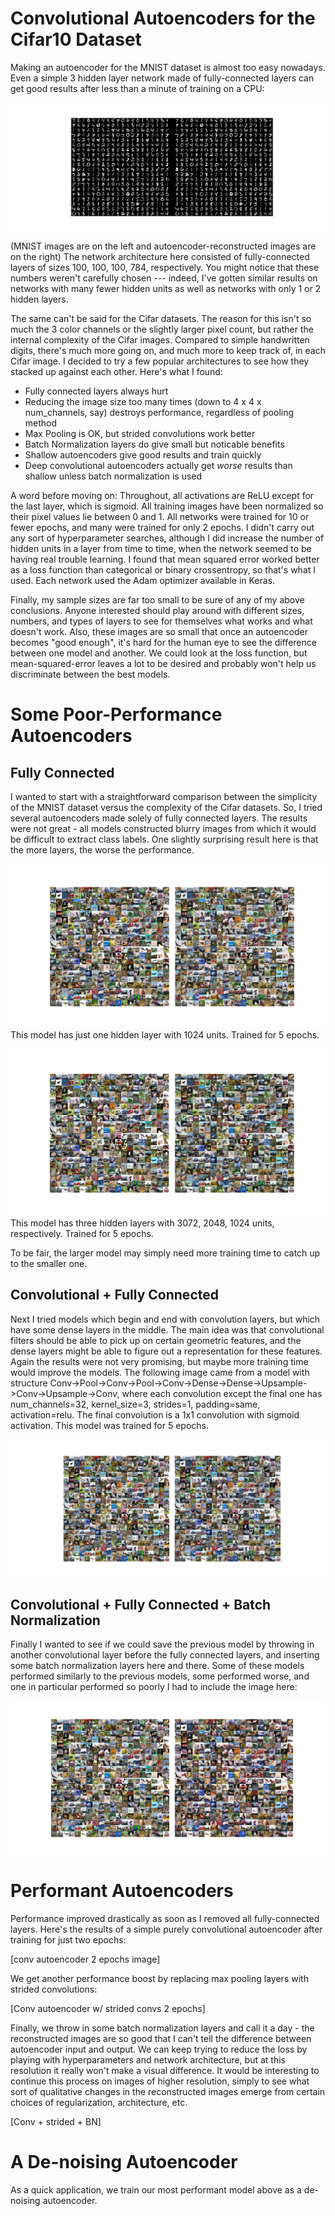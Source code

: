 # Convolutional Autoencoders for the Cifar10 Dataset

Making an autoencoder for the MNIST dataset is almost too easy nowadays.  Even a simple 3 hidden layer network made of fully-connected layers can get good results after less than a minute of training on a CPU:

![MNIST 100-100-100-784](/images/100-100-100-784-10epochs.png)

(MNIST images are on the left and autoencoder-reconstructed images are on the right) The network architecture here consisted of fully-connected layers of sizes 100, 100, 100, 784, respectively.  You might notice that these numbers weren't carefully chosen --- indeed, I've gotten similar results on networks with many fewer hidden units as well as networks with only 1 or 2 hidden layers.  

The same can't be said for the Cifar datasets.  The reason for this isn't so much the 3 color channels or the slightly larger pixel count, but rather the internal complexity of the Cifar images.  Compared to simple handwritten digits, there's much more going on, and much more to keep track of, in each Cifar image.  I decided to try a few popular architectures to see how they stacked up against each other.  Here's what I found:

 - Fully connected layers always hurt
 - Reducing the image size too many times (down to 4 x 4 x num_channels, say) destroys performance, regardless of pooling method
 - Max Pooling is OK, but strided convolutions work better
 - Batch Normalization layers do give small but noticable benefits
 - Shallow autoencoders give good results and train quickly
 - Deep convolutional autoencoders actually get *worse* results than shallow unless batch normalization is used

A word before moving on:  Throughout, all activations are ReLU except for the last layer, which is sigmoid.  All training images have been normalized so their pixel values lie between 0 and 1.  All networks were trained for 10 or fewer epochs, and many were trained for only 2 epochs.  I didn't carry out any sort of hyperparameter searches, although I did increase the number of hidden units in a layer from time to time, when the network seemed to be having real trouble learning.  I found that mean squared error worked better as a loss function than categorical or binary crossentropy, so that's what I used.  Each network used the Adam optimizer available in Keras.  

Finally, my sample sizes are far too small to be sure of any of my above conclusions.  Anyone interested should play around with different sizes, numbers, and types of layers to see for themselves what works and what doesn't work.  Also, these images are so small that once an autoencoder becomes "good enough", it's hard for the human eye to see the difference between one model and another.  We could look at the loss function, but mean-squared-error leaves a lot to be desired and probably won't help us discriminate between the best models.  


# Some Poor-Performance Autoencoders
## Fully Connected
I wanted to start with a straightforward comparison between the simplicity of the MNIST dataset versus the complexity of the Cifar datasets.  So, I tried several autoencoders made solely of fully connected layers.  The results were not great - all models constructed blurry images from which it would be difficult to extract class labels.  One slightly surprising result here is that the more layers, the worse the performance.  

![Dense w/ One Hidden Layer](/images/1024-3072-Dense-5epochs.png)
This model has just one hidden layer with 1024 units.  Trained for 5 epochs.



![Dense w/ Three Hidden Layers](/images/3072-2048-1024-3072-Dense-5epochs.png)
This model has three hidden layers with 3072, 2048, 1024 units, respectively.  Trained for 5 epochs.

To be fair, the larger model may simply need more training time to catch up to the smaller one.  

## Convolutional + Fully Connected
Next I tried models which begin and end with convolution layers, but which have some dense layers in the middle.  The main idea was that convolutional filters should be able to pick up on certain geometric features, and the dense layers might be able to figure out a representation for these features.  Again the results were not very promising, but maybe more training time would improve the models.  The following image came from a model with structure Conv->Pool->Conv->Pool->Conv->Dense->Dense->Upsample->Conv->Upsample->Conv, where each convolution except the final one has num_channels=32, kernel_size=3, strides=1, padding=same, activation=relu.  The final convolution is a 1x1 convolution with sigmoid activation.  This model was trained for 5 epochs.

![Convolutional + Dense](/images/ConvDense-8-8-32-minsize.png)


## Convolutional + Fully Connected + Batch Normalization 
Finally I wanted to see if we could save the previous model by throwing in another convolutional layer before the fully connected layers, and inserting some batch normalization layers here and there.  Some of these models performed similarly to the previous models, some performed worse, and one in particular performed so poorly I had to include the image here:

![Conv + FC + BN](/images/Everything-including-kitchen-sink.png)

# Performant Autoencoders

Performance improved drastically as soon as I removed all fully-connected layers.  Here's the results of a simple purely convolutional autoencoder after training for just two epochs:

[conv autoencoder 2 epochs image]

We get another performance boost by replacing max pooling layers with strided convolutions:

[Conv autoencoder w/ strided convs 2 epochs]

Finally, we throw in some batch normalization layers and call it a day - the reconstructed images are so good that I can't tell the difference between autoencoder input and output.  We can keep trying to reduce the loss by playing with hyperparameters and network architecture, but at this resolution it really won't make a visual difference.  It would be interesting to continue this process on images of higher resolution, simply to see what sort of qualitative changes in the reconstructed images emerge from certain choices of regularization, architecture, etc.

[Conv + strided + BN]

# A De-noising Autoencoder

As a quick application, we train our most performant model above as a de-noising autoencoder.  












